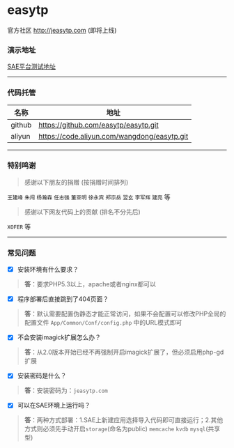 # easytp
官方社区 http://jeasytp.com (即将上线)

### 演示地址
[SAE平台测试地址](http://easytp.applinzi.com)

---

### 代码托管
| 名称   | 地址                                      |
| ------ | ----------------------------------------- |
| github |https://github.com/easytp/easytp.git       |
| aliyun |https://code.aliyun.com/wangdong/easytp.git|

---

### 特别鸣谢

> 感谢以下朋友的捐赠 (按捐赠时间排列)

`王建峰` `朱闯` `杨瀚森` `任志强` `董亚明` `徐永宾` `郑宗岳` `翌玄` `李军辉` `建亮` 等

> 感谢以下网友代码上的贡献 (排名不分先后)

`XOFER` 等

---

### 常见问题
- [x] 安装环境有什么要求？

> **答**：要求PHP5.3以上，apache或者nginx都可以

- [x] 程序部署后直接跳到了404页面？

> **答**：默认需要配置伪静态才能正常访问，如果不会配置可以修改PHP全局的配置文件 `App/Common/Conf/config.php` 中的URL模式即可

- [x] 不会安装imagick扩展怎么办？

> **答**：从2.0版本开始已经不再强制开启imagick扩展了，但必须启用php-gd扩展

- [x] 安装密码是什么？

> **答**：安装密码为：`jeasytp.com`

- [x] 可以在SAE环境上运行吗？

> **答**：两种方式部署：1.SAE上新建应用选择导入代码即可直接运行；2.其他方式则必须先手动开启`storage`(命名为public) `memcache` `kvdb` `mysql`(共享型)
